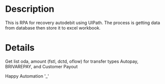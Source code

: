 # Description
This is RPA for recovery autodebit using UIPath. The process is getting data from database then store it to excel workbook.

# Details
Get list oda, amount (fstl, dctd, oflow) for transfer types Autopay, BRIVAREPAY, and Customer Payout

Happy Automation '_'
